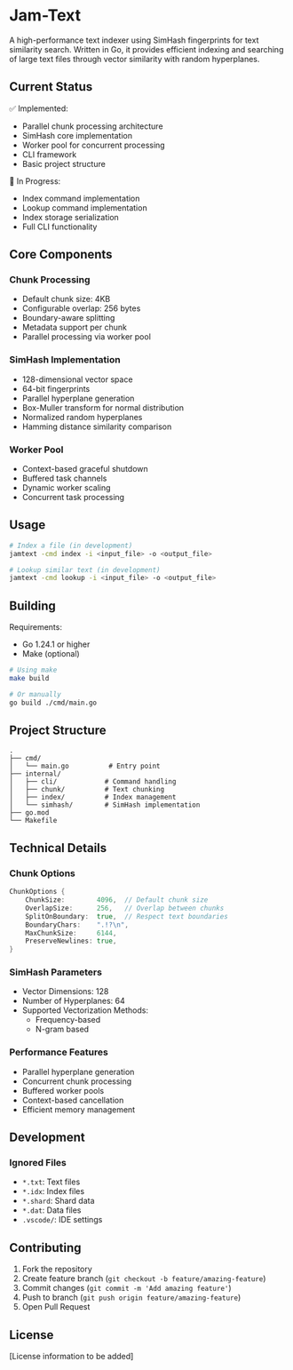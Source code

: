 # Jam-Text

A high-performance text indexer using SimHash fingerprints for text similarity search. Written in Go, it provides efficient indexing and searching of large text files through vector similarity with random hyperplanes.

## Current Status

✅ Implemented:
- Parallel chunk processing architecture
- SimHash core implementation
- Worker pool for concurrent processing
- CLI framework
- Basic project structure

🚧 In Progress:
- Index command implementation
- Lookup command implementation
- Index storage serialization
- Full CLI functionality

## Core Components

### Chunk Processing
- Default chunk size: 4KB
- Configurable overlap: 256 bytes
- Boundary-aware splitting
- Metadata support per chunk
- Parallel processing via worker pool

### SimHash Implementation
- 128-dimensional vector space
- 64-bit fingerprints
- Parallel hyperplane generation
- Box-Muller transform for normal distribution
- Normalized random hyperplanes
- Hamming distance similarity comparison

### Worker Pool
- Context-based graceful shutdown
- Buffered task channels
- Dynamic worker scaling
- Concurrent task processing

## Usage

```bash
# Index a file (in development)
jamtext -cmd index -i <input_file> -o <output_file>

# Lookup similar text (in development)
jamtext -cmd lookup -i <input_file> -o <output_file>
```

## Building

Requirements:
- Go 1.24.1 or higher
- Make (optional)

```bash
# Using make
make build

# Or manually
go build ./cmd/main.go
```

## Project Structure

```
.
├── cmd/
│   └── main.go          # Entry point
├── internal/
│   ├── cli/            # Command handling
│   ├── chunk/          # Text chunking
│   ├── index/          # Index management
│   └── simhash/        # SimHash implementation
├── go.mod
└── Makefile
```

## Technical Details

### Chunk Options
```go
ChunkOptions {
    ChunkSize:        4096,  // Default chunk size
    OverlapSize:      256,   // Overlap between chunks
    SplitOnBoundary:  true,  // Respect text boundaries
    BoundaryChars:    ".!?\n",
    MaxChunkSize:     6144,
    PreserveNewlines: true,
}
```

### SimHash Parameters
- Vector Dimensions: 128
- Number of Hyperplanes: 64
- Supported Vectorization Methods:
  - Frequency-based
  - N-gram based

### Performance Features
- Parallel hyperplane generation
- Concurrent chunk processing
- Buffered worker pools
- Context-based cancellation
- Efficient memory management

## Development

### Ignored Files
- `*.txt`: Text files
- `*.idx`: Index files
- `*.shard`: Shard data
- `*.dat`: Data files
- `.vscode/`: IDE settings

## Contributing

1. Fork the repository
2. Create feature branch (`git checkout -b feature/amazing-feature`)
3. Commit changes (`git commit -m 'Add amazing feature'`)
4. Push to branch (`git push origin feature/amazing-feature`)
5. Open Pull Request

## License

[License information to be added]
